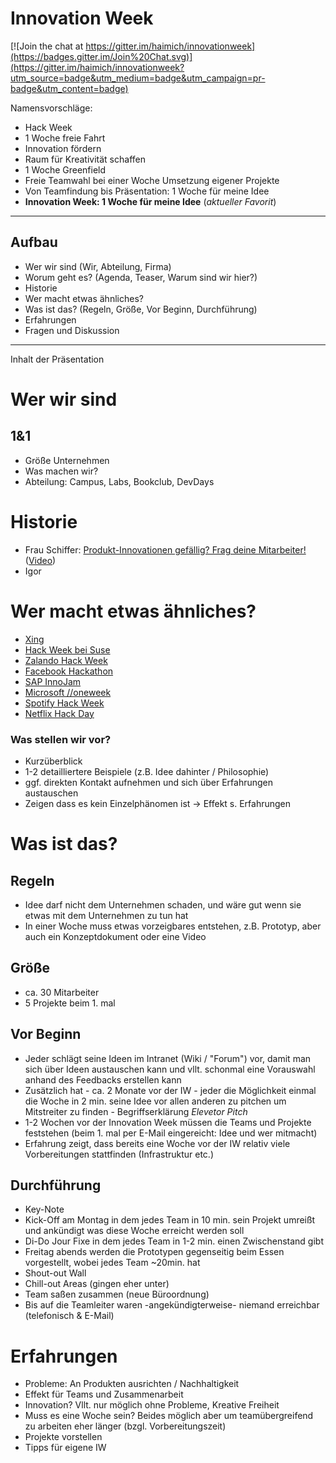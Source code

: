 # Innovation Week

[![Join the chat at https://gitter.im/haimich/innovationweek](https://badges.gitter.im/Join%20Chat.svg)](https://gitter.im/haimich/innovationweek?utm_source=badge&utm_medium=badge&utm_campaign=pr-badge&utm_content=badge)

Namensvorschläge:

* Hack Week
* 1 Woche freie Fahrt
* Innovation fördern
* Raum für Kreativität schaffen
* 1 Woche Greenfield
* Freie Teamwahl bei einer Woche Umsetzung eigener Projekte
* Von Teamfindung bis Präsentation: 1 Woche für meine Idee
* **Innovation Week: 1 Woche für meine Idee** (_aktueller Favorit_)

---
## Aufbau
* Wer wir sind (Wir, Abteilung, Firma)
* Worum geht es? (Agenda, Teaser, Warum sind wir hier?)
* Historie
* Wer macht etwas ähnliches?
* Was ist das? (Regeln, Größe, Vor Beginn, Durchführung)
* Erfahrungen
* Fragen und Diskussion

---

Inhalt der Präsentation

# Wer wir sind
## 1&1
* Größe Unternehmen
* Was machen wir?
* Abteilung: Campus, Labs, Bookclub, DevDays

# Historie
* Frau Schiffer: [Produkt-Innovationen gefällig? Frag deine Mitarbeiter!](http://de.slideshare.net/Erdbeervogel/produktinnovationen-gefllig-frag-deine-mitarbeiter) ([Video](https://www.youtube.com/watch?v=L-PYAidXHHU))
* Igor

# Wer macht etwas ähnliches?

* [Xing](http://de.slideshare.net/Erdbeervogel/produktinnovationen-gefllig-frag-deine-mitarbeiter)
* [Hack Week bei Suse](http://www.linux-magazin.de/NEWS/10.-Hack-Week-bei-Suse)
* [Zalando Hack Week](https://corporate.zalando.de/de/zalando-technology-startet-mit-ueber-100-projektideen-die-dritte-hack-week)
* [Facebook Hackathon](https://www.facebook.com/notes/facebook-engineering/the-all-night-hackathon-is-back/31942383919)
* [SAP InnoJam](http://events.sap.com/hackathons/en/innojamberlin)
* [Microsoft //oneweek](http://blogs.microsoft.com/firehose/2014/07/28/microsoft-kicks-off-oneweek-and-you-wont-believe-the-hacks/)
* [Spotify Hack Week](https://labs.spotify.com/2013/02/15/organizing-a-hack-week/)
* [Netflix Hack Day](http://techblog.netflix.com/2014/08/netflix-hack-day-summer-2014.html)

### Was stellen wir vor?

* Kurzüberblick
* 1-2 detailliertere Beispiele (z.B. Idee dahinter / Philosophie)
* ggf. direkten Kontakt aufnehmen und sich über Erfahrungen austauschen
* Zeigen dass es kein Einzelphänomen ist -> Effekt s. Erfahrungen

# Was ist das?

## Regeln

* Idee darf nicht dem Unternehmen schaden, und wäre gut wenn sie etwas mit dem Unternehmen zu tun hat
* In einer Woche muss etwas vorzeigbares entstehen, z.B. Prototyp, aber auch ein Konzeptdokument oder eine Video

## Größe

* ca. 30 Mitarbeiter
* 5 Projekte beim 1. mal

## Vor Beginn

* Jeder schlägt seine Ideen im Intranet (Wiki / "Forum") vor, damit man sich über Ideen austauschen kann und vllt. schonmal eine Vorauswahl anhand des Feedbacks erstellen kann
* Zusätzlich hat - ca. 2 Monate vor der IW - jeder die Möglichkeit einmal die Woche in 2 min. seine Idee vor allen anderen zu pitchen um Mitstreiter zu finden - Begriffserklärung _Elevetor Pitch_
* 1-2 Wochen vor der Innovation Week müssen die Teams und Projekte feststehen (beim 1. mal per E-Mail eingereicht: Idee und wer mitmacht)
* Erfahrung zeigt, dass bereits eine Woche vor der IW relativ viele Vorbereitungen stattfinden (Infrastruktur etc.)

## Durchführung

* Key-Note
* Kick-Off am Montag in dem jedes Team in 10 min. sein Projekt umreißt und ankündigt was diese Woche erreicht werden soll
* Di-Do Jour Fixe in dem jedes Team in 1-2 min. einen Zwischenstand gibt
* Freitag abends werden die Prototypen gegenseitig beim Essen vorgestellt, wobei jedes Team ~20min. hat
* Shout-out Wall
* Chill-out Areas (gingen eher unter)
* Team saßen zusammen (neue Büroordnung)
* Bis auf die Teamleiter waren -angekündigterweise- niemand erreichbar (telefonisch & E-Mail) 

# Erfahrungen
* Probleme: An Produkten ausrichten / Nachhaltigkeit
* Effekt für Teams und Zusammenarbeit
* Innovation? Vllt. nur möglich ohne Probleme, Kreative Freiheit
* Muss es eine Woche sein? Beides möglich aber um teamübergreifend zu arbeiten eher länger (bzgl. Vorbereitungszeit)
* Projekte vorstellen
* Tipps für eigene IW

